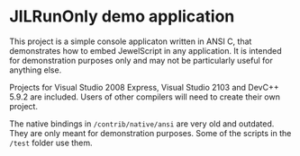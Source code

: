 # JILRunOnly demo application
This project is a simple console applicaton written in ANSI C, that demonstrates how to embed JewelScript in any application. It is intended for demonstration purposes only and may not be particularly useful for anything else.

Projects for Visual Studio 2008 Express, Visual Studio 2103 and DevC++ 5.9.2 are included. Users of other compilers will need to create their own project.

The native bindings in `/contrib/native/ansi` are very old and outdated. They are only meant for demonstration purposes. Some of the scripts in the `/test` folder use them.
